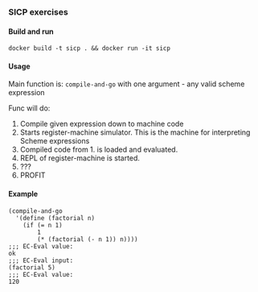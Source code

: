### SICP exercises

#### Build and run
    docker build -t sicp . && docker run -it sicp

#### Usage
Main function is: `compile-and-go` with one argument - any valid scheme expression

Func will do:
1. Compile given expression down to machine code
2. Starts register-machine simulator. This is the machine for interpreting Scheme expressions
3. Compiled code from 1. is loaded and evaluated. 
4. REPL of register-machine is started.
5. ???
6. PROFIT


#### Example

```
(compile-and-go
  '(define (factorial n)
    (if (= n 1)
        1
        (* (factorial (- n 1)) n))))
;;; EC-Eval value:
ok
;;; EC-Eval input:
(factorial 5)
;;; EC-Eval value:
120
```
